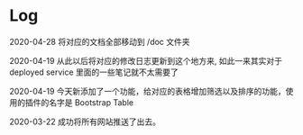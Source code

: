 # Log

2020-04-28 将对应的文档全部移动到 /doc 文件夹

2020-04-19 从此以后将对应的修改日志更新到这个地方来, 如此一来其实对于 deployed service 里面的一些笔记就不太需要了

2020-04-19 今天新添加了一个功能，给对应的表格增加筛选以及排序的功能，使用的插件的名字是 Bootstrap Table

2020-03-22 成功将所有网站推送了出去。